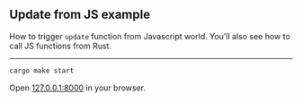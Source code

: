 ## Update from JS example

How to trigger `update` function from Javascript world.
You'll also see how to call JS functions from Rust.

---

```bash
cargo make start
```

Open [127.0.0.1:8000](http://127.0.0.1:8000) in your browser.

